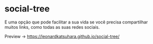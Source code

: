 # social-tree
E uma opção que pode facilitar a sua vida se você precisa compartilhar muitos links, como todas as suas redes sociais.

Preview -> https://leonardkatsuhara.github.io/social-tree/
